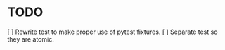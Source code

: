 # TODO

  [ ] Rewrite test to make proper use of pytest fixtures.
  [ ] Separate test so they are atomic.
